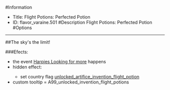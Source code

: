 #Information
 - Title: Flight Potions: Perfected Potion
 - ID: flavor_varaine.501
#Description
Flight Potions: Perfected Potion
#Options

___
##The sky's the limit!

###Efects:<ul><li>the event [Harpies Looking for more](../events/harpies_looking_for_more.md) happens</li><li>hidden effect:</li><ul><li>set country flag [unlocked_artifice_invention_flight_potion](../flags/unlocked_artifice_invention_flight_potion.md)</li></ul><li>custom tooltip = A99_unlocked_invention_flight_potions</li></ul>
